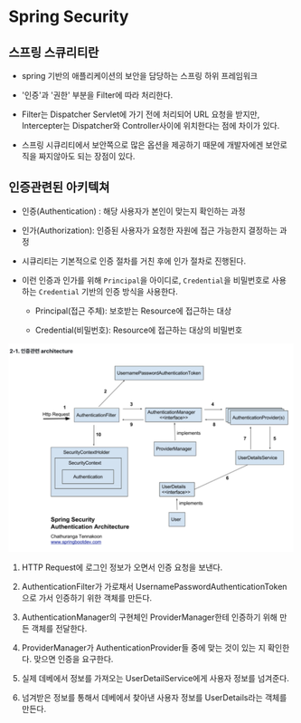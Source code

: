 # Spring Security
## 스프링 스큐리티란

* spring 기반의 애플리케이션의 보안을 담당하는 스프링 하위 프레임워크

* '인증'과 '권한' 부분을 Filter에 따라 처리한다.

* Filter는 Dispatcher Servlet에 가기 전에 처리되어 URL 요청을 받지만, Intercepter는 Dispatcher와 Controller사이에 위치한다는 점에 차이가 있다.

* 스프링 시큐리티에서 보안쪽으로 많은 옵션을 제공하기 때문에 개발자에겐 보안로직을 짜지않아도 되는 장점이 있다.

## 인증관련된 아키텍쳐

* 인증(Authentication) : 해당 사용자가 본인이 맞는지 확인하는 과정

* 인가(Authorization): 인증된 사용자가 요청한 자원에 접근 가능한지 결정하는 과정

* 시큐리티는 기본적으로 인증 절차를 거친 후에 인가 절차로 진행된다.

* 이런 인증과 인가를 위해 `Principal`을 아이디로, `Credential`을 비밀번호로 사용하는 `Credential` 기반의 인증 방식을 사용한다.

    * Principal(접근 주체): 보호받는 Resource에 접근하는 대상

    * Credential(비밀번호): Resource에 접근하는 대상의 비밀번호

![Alt text](image.png)

1. HTTP Request에 로그인 정보가 오면서 인증 요청을 보낸다.

2. AuthenticationFilter가 가로채서 UsernamePasswordAuthenticationToken으로 가서 인증하기 위한 객체를 만든다.

3. AuthenticationManager의 구현체인 ProviderManager한테 인증하기 위해 만든 객체를 전달한다.

4. ProviderManager가 AuthenticationProvider들 중에 맞는 것이 있는 지 확인한다. 맞으면 인증을 요구한다.

5. 실제 데베에서 정보를 가져오는 UserDetailService에게 사용자 정보를 넘겨준다.

6. 넘겨받은 정보를 통해서 데베에서 찾아낸 사용자 정보를 UserDetails라는 객체를 만든다.